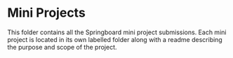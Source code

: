 # Mini Projects

This folder contains all the Springboard mini project submissions. Each mini project is located in its own labelled folder along with a readme describing the purpose and scope of the project.
